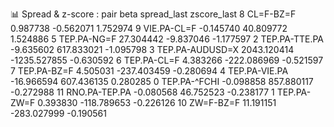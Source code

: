 📊 Spread & z-score :
               pair         beta  spread_last  zscore_last
8         CL=F-BZ=F     0.987738    -0.562071     1.752974
9       VIE.PA-CL=F    -0.145740    40.809772     1.524886
5       TEP.PA-NG=F    27.304442    -9.837046    -1.177597
2     TEP.PA-TTE.PA    -9.635602   617.833021    -1.095798
3   TEP.PA-AUDUSD=X  2043.120414 -1235.527855    -0.630592
6       TEP.PA-CL=F     4.383266  -222.086969    -0.521597
7       TEP.PA-BZ=F     4.505031  -237.403459    -0.280694
4     TEP.PA-VIE.PA   -16.966594   607.436135     0.280285
0      TEP.PA-^FCHI    -0.098858   857.880117    -0.272988
11    RNO.PA-TEP.PA    -0.080568    46.752523    -0.238177
1       TEP.PA-ZW=F     0.393830  -118.789653    -0.226126
10        ZW=F-BZ=F    11.191151  -283.027999    -0.190561
